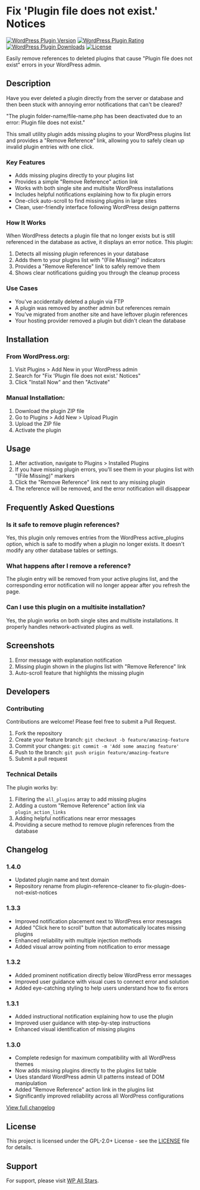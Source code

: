 # Fix 'Plugin file does not exist.' Notices

[![WordPress Plugin Version](https://img.shields.io/wordpress/plugin/v/fix-plugin-does-not-exist-notices)](https://wordpress.org/plugins/fix-plugin-does-not-exist-notices/)
[![WordPress Plugin Rating](https://img.shields.io/wordpress/plugin/rating/fix-plugin-does-not-exist-notices)](https://wordpress.org/plugins/fix-plugin-does-not-exist-notices/)
[![WordPress Plugin Downloads](https://img.shields.io/wordpress/plugin/dt/fix-plugin-does-not-exist-notices)](https://wordpress.org/plugins/fix-plugin-does-not-exist-notices/)
[![License](https://img.shields.io/badge/license-GPL--2.0%2B-blue.svg)](https://www.gnu.org/licenses/gpl-2.0.html)

Easily remove references to deleted plugins that cause "Plugin file does not exist" errors in your WordPress admin.

## Description

Have you ever deleted a plugin directly from the server or database and then been stuck with annoying error notifications that can't be cleared?

"The plugin folder-name/file-name.php has been deactivated due to an error: Plugin file does not exist."

This small utility plugin adds missing plugins to your WordPress plugins list and provides a "Remove Reference" link, allowing you to safely clean up invalid plugin entries with one click.

### Key Features

* Adds missing plugins directly to your plugins list
* Provides a simple "Remove Reference" action link
* Works with both single site and multisite WordPress installations
* Includes helpful notifications explaining how to fix plugin errors
* One-click auto-scroll to find missing plugins in large sites
* Clean, user-friendly interface following WordPress design patterns

### How It Works

When WordPress detects a plugin file that no longer exists but is still referenced in the database as active, it displays an error notice. This plugin:

1. Detects all missing plugin references in your database
2. Adds them to your plugins list with "(File Missing)" indicators
3. Provides a "Remove Reference" link to safely remove them
4. Shows clear notifications guiding you through the cleanup process

### Use Cases

* You've accidentally deleted a plugin via FTP
* A plugin was removed by another admin but references remain
* You've migrated from another site and have leftover plugin references
* Your hosting provider removed a plugin but didn't clean the database

## Installation

### From WordPress.org:

1. Visit Plugins > Add New in your WordPress admin
2. Search for "Fix 'Plugin file does not exist.' Notices"
3. Click "Install Now" and then "Activate"

### Manual Installation:

1. Download the plugin ZIP file
2. Go to Plugins > Add New > Upload Plugin
3. Upload the ZIP file
4. Activate the plugin

## Usage

1. After activation, navigate to Plugins > Installed Plugins
2. If you have missing plugin errors, you'll see them in your plugins list with "(File Missing)" markers
3. Click the "Remove Reference" link next to any missing plugin
4. The reference will be removed, and the error notification will disappear

## Frequently Asked Questions

### Is it safe to remove plugin references?

Yes, this plugin only removes entries from the WordPress active_plugins option, which is safe to modify when a plugin no longer exists. It doesn't modify any other database tables or settings.

### What happens after I remove a reference?

The plugin entry will be removed from your active plugins list, and the corresponding error notification will no longer appear after you refresh the page.

### Can I use this plugin on a multisite installation?

Yes, the plugin works on both single sites and multisite installations. It properly handles network-activated plugins as well.

## Screenshots

1. Error message with explanation notification
2. Missing plugin shown in the plugins list with "Remove Reference" link
3. Auto-scroll feature that highlights the missing plugin

## Developers

### Contributing

Contributions are welcome! Please feel free to submit a Pull Request.

1. Fork the repository
2. Create your feature branch: `git checkout -b feature/amazing-feature`
3. Commit your changes: `git commit -m 'Add some amazing feature'`
4. Push to the branch: `git push origin feature/amazing-feature`
5. Submit a pull request

### Technical Details

The plugin works by:
1. Filtering the `all_plugins` array to add missing plugins
2. Adding a custom "Remove Reference" action link via `plugin_action_links`
3. Adding helpful notifications near error messages
4. Providing a secure method to remove plugin references from the database

## Changelog

### 1.4.0
- Updated plugin name and text domain
- Repository rename from plugin-reference-cleaner to fix-plugin-does-not-exist-notices

### 1.3.3
* Improved notification placement next to WordPress error messages
* Added "Click here to scroll" button that automatically locates missing plugins
* Enhanced reliability with multiple injection methods
* Added visual arrow pointing from notification to error message

### 1.3.2
* Added prominent notification directly below WordPress error messages
* Improved user guidance with visual cues to connect error and solution
* Added eye-catching styling to help users understand how to fix errors

### 1.3.1
* Added instructional notification explaining how to use the plugin
* Improved user guidance with step-by-step instructions
* Enhanced visual identification of missing plugins

### 1.3.0
* Complete redesign for maximum compatibility with all WordPress themes
* Now adds missing plugins directly to the plugins list table
* Uses standard WordPress admin UI patterns instead of DOM manipulation
* Added "Remove Reference" action link in the plugins list
* Significantly improved reliability across all WordPress configurations

[View full changelog](CHANGELOG.md)

## License

This project is licensed under the GPL-2.0+ License - see the [LICENSE](LICENSE) file for details.

## Support

For support, please visit [WP All Stars](https://www.wpallstars.com). 